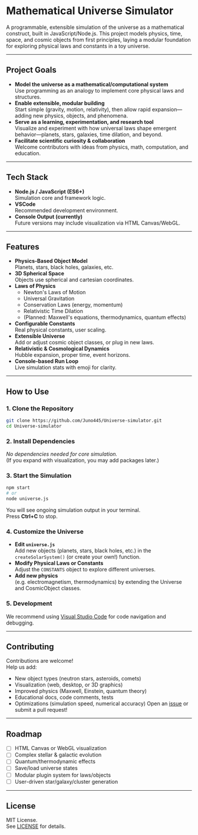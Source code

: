 # Mathematical Universe Simulator

A programmable, extensible simulation of the universe as a mathematical construct, built in JavaScript/Node.js. This project models physics, time, space, and cosmic objects from first principles, laying a modular foundation for exploring physical laws and constants in a toy universe.

---

## Project Goals
- **Model the universe as a mathematical/computational system**  
  Use programming as an analogy to implement core physical laws and structures.
- **Enable extensible, modular building**  
  Start simple (gravity, motion, relativity), then allow rapid expansion—adding new physics, objects, and phenomena.
- **Serve as a learning, experimentation, and research tool**  
  Visualize and experiment with how universal laws shape emergent behavior—planets, stars, galaxies, time dilation, and beyond.
- **Facilitate scientific curiosity & collaboration**  
  Welcome contributors with ideas from physics, math, computation, and education.

---

## Tech Stack
- **Node.js / JavaScript (ES6+)**  
  Simulation core and framework logic.
- **VSCode**  
  Recommended development environment.
- **Console Output (currently)**  
  Future versions may include visualization via HTML Canvas/WebGL.

---

## Features
- **Physics-Based Object Model**  
  Planets, stars, black holes, galaxies, etc.
- **3D Spherical Space**  
  Objects use spherical and cartesian coordinates.
- **Laws of Physics**  
  - Newton's Laws of Motion  
  - Universal Gravitation  
  - Conservation Laws (energy, momentum)  
  - Relativistic Time Dilation  
  - (Planned: Maxwell's equations, thermodynamics, quantum effects)
- **Configurable Constants**  
  Real physical constants, user scaling.
- **Extensible Universe**  
  Add or adjust cosmic object classes, or plug in new laws.
- **Relativistic & Cosmological Dynamics**  
  Hubble expansion, proper time, event horizons.
- **Console-based Run Loop**  
  Live simulation stats with emoji for clarity.

---

## How to Use
### **1. Clone the Repository**
```bash
git clone https://github.com/Juno445/Universe-simulator.git
cd Universe-simulator
```
### **2. Install Dependencies**
_No dependencies needed for core simulation._  
(If you expand with visualization, you may add packages later.)
### **3. Start the Simulation**
```bash
npm start
# or
node universe.js
```
You will see ongoing simulation output in your terminal.  
Press **Ctrl+C** to stop.
### **4. Customize the Universe**
- **Edit `universe.js`**  
  Add new objects (planets, stars, black holes, etc.) in the `createSolarSystem()` (or create your own!) function.
- **Modify Physical Laws or Constants**  
  Adjust the `CONSTANTS` object to explore different universes.
- **Add new physics**  
  (e.g. electromagnetism, thermodynamics) by extending the Universe and CosmicObject classes.
### **5. Development**
We recommend using [Visual Studio Code](https://code.visualstudio.com/) for code navigation and debugging.

---

## Contributing
Contributions are welcome!  
Help us add:
- New object types (neutron stars, asteroids, comets)
- Visualization (web, desktop, or 3D graphics)
- Improved physics (Maxwell, Einstein, quantum theory)
- Educational docs, code comments, tests
- Optimizations (simulation speed, numerical accuracy)
Open an [issue](https://github.com/Juno445/Universe-simulator/issues) or submit a pull request!

---

## Roadmap
- [ ] HTML Canvas or WebGL visualization
- [ ] Complex stellar & galactic evolution
- [ ] Quantum/thermodynamic effects
- [ ] Save/load universe states
- [ ] Modular plugin system for laws/objects
- [ ] User-driven star/galaxy/cluster generation

---

## License
MIT License.  
See [LICENSE](LICENSE) for details.
